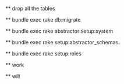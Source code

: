 ** drop all the tables

** bundle exec rake db:migrate

** bundle exec rake abstractor:setup:system

** bundle exec rake setup:abstractor_schemas

** bundle exec rake setup:roles

** work

** will